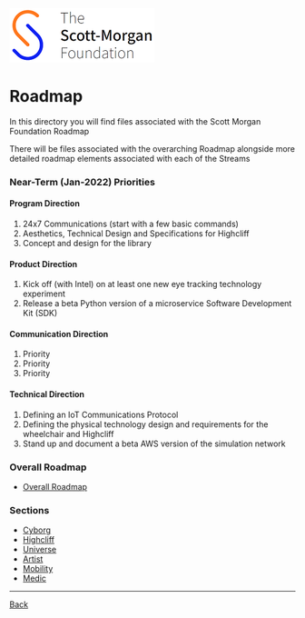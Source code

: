 ![smf-logo](../images/smf-logo.png)
# Roadmap

In this directory you will find files associated with the Scott Morgan Foundation Roadmap

There will be files associated with the overarching Roadmap alongside more detailed roadmap elements associated with each of the Streams

### Near-Term (Jan-2022) Priorities
#### Program Direction
1. 24x7 Communications (start with a few basic commands)
2. Aesthetics, Technical Design and Specifications for Highcliff
3. Concept and design for the library
#### Product Direction
1. Kick off (with Intel) on at least one new eye tracking technology experiment
2. Release a beta Python version of a microservice Software Development Kit (SDK)
#### Communication Direction
1. Priority
2. Priority
3. Priority
#### Technical Direction
1. Defining an IoT Communications Protocol
2. Defining the physical technology design and requirements for the wheelchair and Highcliff
3. Stand up and document a beta AWS version of the simulation network

### Overall Roadmap
- [Overall Roadmap](./overarching/readme.md)

### Sections
- [Cyborg](./cyborg/readme,md)
- [Highcliff](./highcliff/readme.md)
- [Universe](./universe/readme.md)
- [Artist](./artist/readme.md)
- [Mobility](./mobility/readme.md)
- [Medic](./medic/readme.md)

<hr>

[Back](../README.md)

